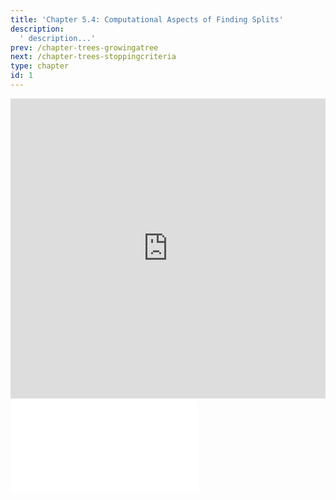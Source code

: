 ```yaml
---
title: 'Chapter 5.4: Computational Aspects of Finding Splits'
description:
  ' description...'
prev: /chapter-trees-growingatree
next: /chapter-trees-stoppingcriteria
type: chapter
id: 1
---
```


<exercise id="1" title="Video Lecture">

<iframe width="100%" height="480" src="https://www.youtube.com/embed/RujQ_xP-NFA" frameborder="0" allow="accelerometer; autoplay; encrypted-media; gyroscope; picture-in-picture" allowfullscreen></iframe>

</exercise>

<exercise id="2" title="Slides">

<object data="pdfs/5/slides-cart-splitcomputation.pdf" type="application/pdf" style="width:100%;height:480px">
    <embed src="pdfs/5/slides-cart-splitcomputation.pdf" type="application/pdf" />
</object>

</exercise>
